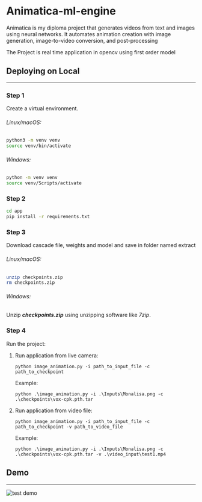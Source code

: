 # Animatica-ml-engine
Animatica is my diploma project that generates videos from text and images using neural networks. It automates animation creation with image generation, image-to-video conversion, and post-processing

The Project is real time application in opencv using first order model

## Deploying on Local

---
### Step 1

Create a virtual environment.

###### *Linux/macOS:*

```bash
python3 -m venv venv
source venv/bin/activate
```

###### *Windows:*

```bash
python -m venv venv
source venv/Scripts/activate
```

### Step 2

```bash
cd app
pip install -r requirements.txt
```

### Step 3

Download cascade file, weights and model and save in folder named extract

###### *Linux/macOS:*

```bash
unzip checkpoints.zip
rm checkpoints.zip
```

###### *Windows:*

Unzip ***checkpoints.zip*** using unzipping software like *7zip*.

### Step 4

Run the project:

1. Run application from live camera:

    ```python image_animation.py -i path_to_input_file -c path_to_checkpoint```

    Example:

    ```python .\image_animation.py -i .\Inputs\Monalisa.png -c .\checkpoints\vox-cpk.pth.tar```

2. Run application from video file:

    ```python image_animation.py -i path_to_input_file -c path_to_checkpoint -v path_to_video_file```

   Example:

    ```python .\image_animation.py -i .\Inputs\Monalisa.png -c .\checkpoints\vox-cpk.pth.tar -v .\video_input\test1.mp4 ```

## Demo

---

![test demo](docs/demo.gif)

